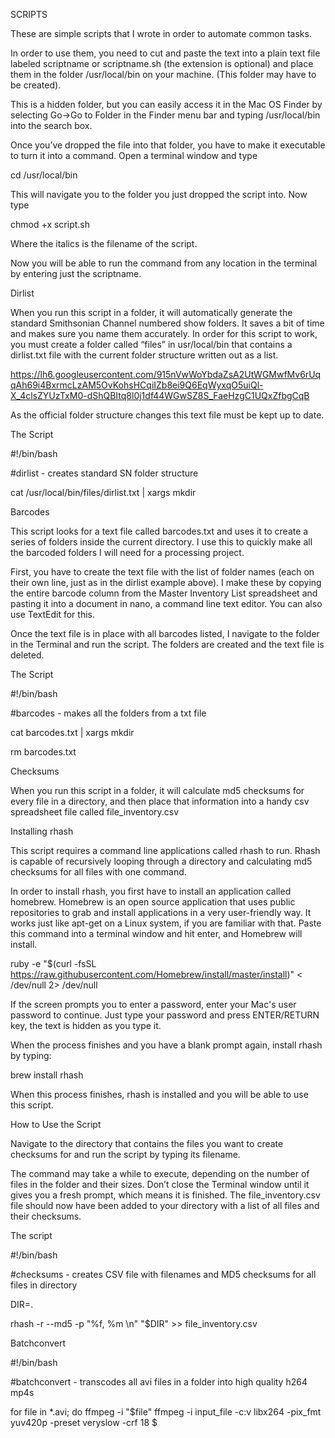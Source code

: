 SCRIPTS

 

These are simple scripts that I wrote in order to automate common tasks. 

 

In order to use them, you need to cut and paste the text into a plain text file labeled scriptname or scriptname.sh (the extension is optional) and place them in the folder /usr/local/bin on your machine. (This folder may have to be created).

 

This is a hidden folder, but you can easily access it in the Mac OS Finder by selecting Go→Go to Folder in the Finder menu bar and typing /usr/local/bin into the search box. 

 

Once you’ve dropped the file into that folder, you have to make it executable to turn it into a command. Open a terminal window and type

 

cd /usr/local/bin

 

This will navigate you to the folder you just dropped the script into. Now type

 

chmod +x script.sh

 

Where the italics is the filename of the script. 

 

Now you will be able to run the command from any location in the terminal by entering just the scriptname.

 

Dirlist

 

When you run this script in a folder, it will automatically generate the standard Smithsonian Channel numbered show folders. It saves a bit of time and makes sure you name them accurately. In order for this script to work, you must create a folder called “files” in usr/local/bin that contains a dirlist.txt file with the current folder structure written out as a list.

 

https://lh6.googleusercontent.com/915nVwWoYbdaZsA2UtWGMwfMv6rUqqAh69i4BxrmcLzAM5OvKohsHCqiIZb8ei9Q6EqWyxqO5uiQl-X_4clsZYUzTxM0-dShQBItq8l0j1df44WGwSZ8S_FaeHzgC1UQxZfbgCqB

 

As the official folder structure changes this text file must be kept up to date.

 

The Script

 

#!/bin/bash

 

#dirlist - creates standard SN folder structure

 

cat /usr/local/bin/files/dirlist.txt | xargs mkdir

 

Barcodes

 

This script looks for a text file called barcodes.txt and uses it to create a series of folders inside the current directory. I use this to quickly make all the barcoded folders I will need for a processing project.

 

First, you have to create the text file with the list of folder names (each on their own line, just as in the dirlist example above). I make these by copying the entire barcode column from the Master Inventory List spreadsheet and pasting it into a document in nano, a command line text editor. You can also use TextEdit for this.

 

Once the text file is in place with all barcodes listed, I navigate to the folder in the Terminal and run the script. The folders are created and the text file is deleted.

 

The Script

 

#!/bin/bash

 

#barcodes - makes all the folders from a txt file

 

cat barcodes.txt | xargs mkdir

rm barcodes.txt

 

Checksums

 

When you run this script in a folder, it will calculate md5 checksums for every file in a directory, and then place that information into a handy csv spreadsheet file called file_inventory.csv

 

Installing rhash

 

This script requires a command line applications called rhash to run. Rhash is capable of recursively looping through a directory and calculating md5 checksums for all files with one command. 

 

In order to install rhash, you first have to install an application called homebrew. Homebrew is an open source application that uses public repositories to grab and install applications in a very user-friendly way. It works just like apt-get on a Linux system, if you are familiar with that. Paste this command into a terminal window and hit enter, and Homebrew will install.

 

ruby -e "$(curl -fsSL https://raw.githubusercontent.com/Homebrew/install/master/install)" < /dev/null 2> /dev/null

 

If the screen prompts you to enter a password, enter your Mac's user password to continue. Just type your password and press ENTER/RETURN key, the text is hidden as you type it. 

 

When the process finishes and you have a blank prompt again, install rhash by typing:

 

brew install rhash

 

When this process finishes, rhash is installed and you will be able to use this script. 

 

How to Use the Script

 

Navigate to the directory that contains the files you want to create checksums for and run the script by typing its filename.

 

The command may take a while to execute, depending on the number of files in the folder and their sizes. Don’t close the Terminal window until it gives you a fresh prompt, which means it is finished. The file_inventory.csv file should now have been added to your directory with a list of all files and their checksums.

 

The script

 

#!/bin/bash

 

#checksums - creates CSV file with filenames and MD5 checksums for all files in directory

DIR=.

 

rhash -r --md5 -p "%f, %m \n" "$DIR" >> file_inventory.csv


Batchconvert

#!/bin/bash

#batchconvert - transcodes all avi files in a folder into high quality h264 mp4s

for file in *.avi; do ffmpeg -i "$file" ffmpeg -i input_file -c:v libx264 -pix_fmt yuv420p -preset veryslow -crf 18 $

